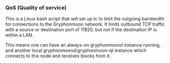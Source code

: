 ### QoS (Quality of service) ###

This is a Linux bash script that will set up tc to limit the outgoing bandwidth for connections to the Gryphonmoon network. It limits outbound TCP traffic with a source or destination port of 11820, but not if the destination IP is within a LAN.

This means one can have an always-on gryphonmoond instance running, and another local gryphonmoond/gryphonmoon-qt instance which connects to this node and receives blocks from it.
